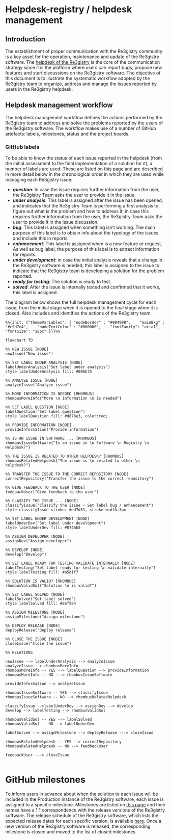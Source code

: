 # Helpdesk-registry / helpdesk management

## Introduction

The establishment of proper communication with the Re3gistry community is a key asset for the operation, maintenance and update of the Re3gistry software. The [helpdesk of the Re3gistry](https://github.com/ec-jrc/re3gistry/issues) is the core of the communication strategy since it is the platform where users can report bugs, propose new features and start discussions on the Re3gistry software. The objective of this document is to illustrate the systematic workflow adopted by the Re3gistry team to organize, address and manage the issues reported by users in the Re3gistry helpdesk.

## Helpdesk management workflow

The helpdesk management workflow defines the actions performed by the Re3gistry team to address and solve the problems reported by the users of the Re3gistry software. The workflow makes use of a number of GitHub artefacts: labels, milestones, status and the project boards.

### GitHub labels

To be able to know the status of each issue reported in the helpdesk (from the initial assessment to the final implementation of a solution for it), a number of labels are used. These are listed on [this page](https://github.com/ec-jrc/re3gistry/issues/labels) and are described in more detail below in the chronological order in which they are used while managing each Re3gistry issue:

- **_question_**: In case the issue requires further information from the user, the Re3gistry Team asks the user to provide it in the issue.
- **_under analysis_**: This label is assigned after the issue has been opened, and indicates that the Re3gistry Team is performing a first analysis to figure out what is the problem and how to address it; in case this requires further information from the user, the Re3gistry Team asks the user to provide it in the issue discussion.
- **_bug_**: This label is assigned when something isn’t working. The main purpose of this label is to obtain info about the typology of the issues and include this in reports.
- **_enhancement_**: This label is assigned when is a new feature or request. As well as bug label, the purpose of this label is to extract information for reports.
- **_under development_**: in case the initial analysis reveals that a change in the Re3gistry software is needed, this label is assigned to the issue to indicate that the Re3gistry team is developing a solution for the problem reported.
- **_ready for testing_**: The solution is ready to test.
- **_solved_**: After the issue is internally tested and confirmed that it works, this label is assigned.

The diagram below shows the full helpdesk management cycle for each issue, from the initial stage when it is opened to the final stage when it is closed.  Also includes and identifies the actions of the Re3gistry team.

```mermaid
%%{init: {"themeVariables": { "nodeBorder" : "#004990",    "mainBkg" : "#c9d7e4",    "nodeTextColor" : "#000000",    "fontFamily": "arial",    "fontSize": "18px" }}}%%

flowchart TD

%% NEW ISSUE [NODE]
newIssue("New issue")

%% SET LABEL UNDER ANALYSIS [NODE]
labelUnderAnalysis("Set label under analysis")
style labelUnderAnalysis fill: #006b75

%% ANALYZE ISSUE [NODE]
analyzeIssue("Analyze issue")

%% MORE INFORMATION IS NEEDED [RHOMBUS]
rhombusMoreInfo{"More \n information \n is needed"}

%% SET LABEL QUESTION [NODE]
labelQuestion("Set label question")
style labelQuestion fill: #d876e3, color:red;

%% PROVIDE INFORMATION [NODE]
provideInformation("Provide information")

%% IS AN ISSUE IN SOFTWARE ... [RHOMBUS]
rhombusIssueSoftware{"Is an issue in \n Software \n Registry \n Helpdesk?"}

%% THE ISSUE IS RELATED TO OTHER HELPDESK? [RHOMBUS]
rhombusRelatedHelpdesk{"The issue is \n related to other \n helpdesk?"}

%% TRANSFER THE ISSUE TO THE CORRECT REPOSITORY [NODE]
correctRepository("Transfer the issue to the correct repository")

%% GIVE FEEDBACK TO THE USER [NODE]
feedbackUser("Give feedback to the user")

%% CLASSIFY THE ISSUE ... [NODE]
classifyIssue("Classify the issue - Set label bug / enhancement")
style classifyIssue stroke: #ed7d31, stroke-width:3px

%% SET LABEL UNDER DEVELOPMENT [NODE]
labelUnderDev("Set label under development")
style labelUnderDev fill: #8746b5

%% ASSIGN DEVELOPER [NODE]
assignDev("Assign developer")

%% DEVELOP [NODE]
develop("Develop")

%% SET LABEL READY FOR TESTING VALIDATE INTERNALLY [NODE]
labelTesting("Set label ready for testing \n validate internally")
style labelTesting fill: #a5d1f7

%% SOLUTION IS VALID? [RHOMBUS]
rhombusValidSol{"Solution \n is valid?"}

%% SET LABEL SOLVED [NODE]
labelSolved("Set label solved")
style labelSolved fill: #8ef984

%% ASSIGN MILESTONE [NODE]
assignMilestone("Assign milestone")

%% DEPLOY RELEASE [NODE]
deployRelease("Deploy release")

%% CLOSE THE ISSUE [NODE]
closeIssue("Close the issue")

%% RELATIONS

newIssue --> labelUnderAnalysis --> analyzeIssue
analyzeIssue --> rhombusMoreInfo
rhombusMoreInfo -- YES --> labelQuestion --> provideInformation
rhombusMoreInfo -- NO ---> rhombusIssueSoftware

provideInformation --> analyzeIssue

rhombusIssueSoftware -- YES --> classifyIssue
rhombusIssueSoftware -- NO --> rhombusRelatedHelpdesk

classifyIssue -->labelUnderDev --> assignDev --> develop 
develop --> labelTesting --> rhombusValidSol

rhombusValidSol -- YES --> labelSolved
rhombusValidSol -- NO --> labelUnderDev

labelSolved --> assignMilestone --> deployRelease ---> closeIssue

rhombusRelatedHelpdesk -- YES --> correctRepository
rhombusRelatedHelpdesk -- NO --> feedbackUser

feedbackUser ---> closeIssue


```

# GitHub milestones

To inform users in advance about when the solution to each issue will be included in the Production instance of the Re3gistry software, each issue is assigned to a specific milestone. Milestones are listed on [this page](https://github.com/ec-jrc/re3gistry/milestones) and their names have a 1:1 correspondence with the release versions of the Re3gistry software. The release schedule of the Re3gistry software, which lists the expected release dates for each specific version, is available [here](https://github.com/ec-jrc/re3gistry/tree/management-draft/release-strategy). Once a new version of the Re3gistry software is released, the corresponding milestone is closed and moved to the list of closed milestones.
